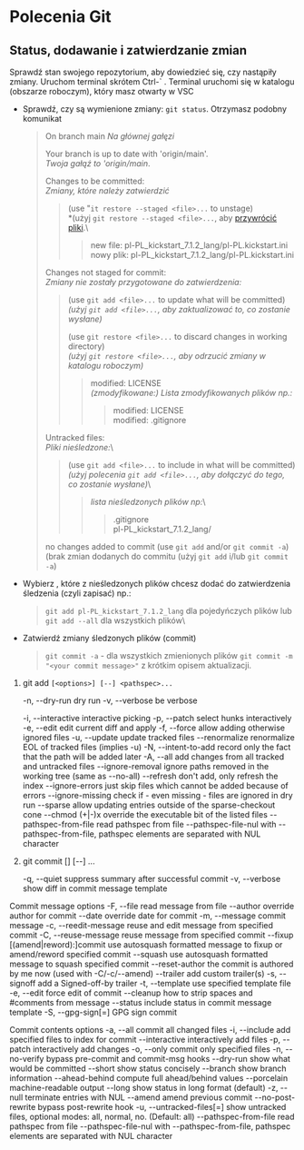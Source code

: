 # Polecenia Git

## Status, dodawanie i zatwierdzanie zmian

Sprawdź stan swojego repozytorium, aby dowiedzieć się, czy nastąpiły zmiany. Uruchom terminal skrótem Ctrl-` . Terminal uruchomi się w katalogu (obszarze roboczym), który masz otwarty w VSC

* Sprawdź, czy są wymienione zmiany: `git status`. Otrzymasz podobny komunikat

     >On branch main
     >*Na głównej gałęzi*
     >
     >Your branch is up to date with 'origin/main'.\
     >*Twoja gałąź to 'origin/main*.
     >
     >Changes to be committed:\
     >*Zmiany, które należy zatwierdzić*
     >>(use "`it restore --staged <file>...` to unstage)\
     >>*(użyj `git restore --staged <file>...`, aby [przywrócić pliki](https://stackoverflow.com/questions/58003030/what-is-the-git-restore-command-and-what-is-the-difference-between-git-restor).\
     >>>new file:   pl-PL_kickstart_7.1.2_lang/pl-PL.kickstart.ini
     >>>nowy plik:  pl-PL_kickstart_7.1.2_lang/pl-PL.kickstart.ini
     >
     >Changes not staged for commit:\
     >*Zmiany nie zostały przygotowane do zatwierdzenia:*
     >>(use `git add <file>...` to update what will be committed)\
     >>*(użyj `git add <file>...`, aby zaktualizować to, co zostanie wysłane)*
     >>
     >>(use `git restore <file>...` to discard changes in working directory)\
     >>*(użyj `git restore <file>...`, aby odrzucić zmiany w katalogu roboczym)*
     >>
     >>>modified:   LICENSE\
     >>>*(zmodyfikowane:) Lista zmodyfikowanych plików np.:*
     >>>>modified: LICENSE\
     >>>>modified: .gitignore
     >
     >Untracked files:\
     >*Pliki nieśledzone:*\
     >>(use `git add <file>...` to include in what will be committed)\
     >>*(użyj polecenia `git add <file>...`, aby dołączyć do tego, co zostanie    wysłane)*\
     >>>*lista nieśledzonych plików np:*\
     >>>>.gitignore\
     >>>>pl-PL_kickstart_7.1.2_lang/
     >
     >no changes added to commit (use `git add` and/or `git commit -a`)\
     >(brak zmian dodanych do commitu (użyj `git add` i/lub `git commit -a`)

* Wybierz , które z nieśledzonych plików chcesz dodać do zatwierdzenia śledzenia (czyli zapisać) np.:
  >`git add pl-PL_kickstart_7.1.2_lang` dla pojedyńczych plików lub\
  >`git add --all` dla wszystkich plików\

* Zatwierdź zmiany śledzonych plików (commit)
  >`git commit -a` - dla wszystkich zmienionych plików
  >`git commit -m "<your commit message>"` z krótkim opisem aktualizacji.

1. git add `[<options>] [--] <pathspec>...`

    -n, --dry-run         dry run
    -v, --verbose         be verbose

    -i, --interactive     interactive picking
    -p, --patch           select hunks interactively
    -e, --edit            edit current diff and apply
    -f, --force           allow adding otherwise ignored files
    -u, --update          update tracked files
    --renormalize         renormalize EOL of tracked files (implies -u)
    -N, --intent-to-add   record only the fact that the path will be added later
    -A, --all             add changes from all tracked and untracked files
    --ignore-removal      ignore paths removed in the working tree (same as --no-all)
    --refresh             don't add, only refresh the index
    --ignore-errors       just skip files which cannot be added because of errors
    --ignore-missing      check if - even missing - files are ignored in dry run
    --sparse              allow updating entries outside of the sparse-checkout cone
    --chmod (+|-)x        override the executable bit of the listed files
    --pathspec-from-file <file>
                          read pathspec from file
    --pathspec-file-nul   with --pathspec-from-file, pathspec elements are separated with NUL character

1. git commit [<options>] [--] <pathspec>...

    -q, --quiet           suppress summary after successful commit
    -v, --verbose         show diff in commit message template

Commit message options
    -F, --file <file>     read message from file
    --author <author>     override author for commit
    --date <date>         override date for commit
    -m, --message <message>
                          commit message
    -c, --reedit-message <commit>
                          reuse and edit message from specified commit
    -C, --reuse-message <commit>
                          reuse message from specified commit
    --fixup [(amend|reword):]commit
                          use autosquash formatted message to fixup or amend/reword specified commit
    --squash <commit>     use autosquash formatted message to squash specified commit
    --reset-author        the commit is authored by me now (used with -C/-c/--amend)
    --trailer <trailer>   add custom trailer(s)
    -s, --signoff         add a Signed-off-by trailer
    -t, --template <file>
                          use specified template file
    -e, --edit            force edit of commit
    --cleanup <mode>      how to strip spaces and #comments from message
    --status              include status in commit message template
    -S, --gpg-sign[=<key-id>]
                          GPG sign commit

Commit contents options
    -a, --all             commit all changed files
    -i, --include         add specified files to index for commit
    --interactive         interactively add files
    -p, --patch           interactively add changes
    -o, --only            commit only specified files
    -n, --no-verify       bypass pre-commit and commit-msg hooks
    --dry-run             show what would be committed
    --short               show status concisely
    --branch              show branch information
    --ahead-behind        compute full ahead/behind values
    --porcelain           machine-readable output
    --long                show status in long format (default)
    -z, --null            terminate entries with NUL
    --amend               amend previous commit
    --no-post-rewrite     bypass post-rewrite hook
    -u, --untracked-files[=<mode>]
                          show untracked files, optional modes: all, normal, no. (Default: all)
    --pathspec-from-file <file>
                          read pathspec from file
    --pathspec-file-nul   with --pathspec-from-file, pathspec elements are separated with NUL character
